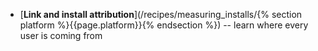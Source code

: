 *  [**Link and install attribution**](/recipes/measuring_installs/{% section platform %}{{page.platform}}{% endsection %}) -- learn where every user is coming from